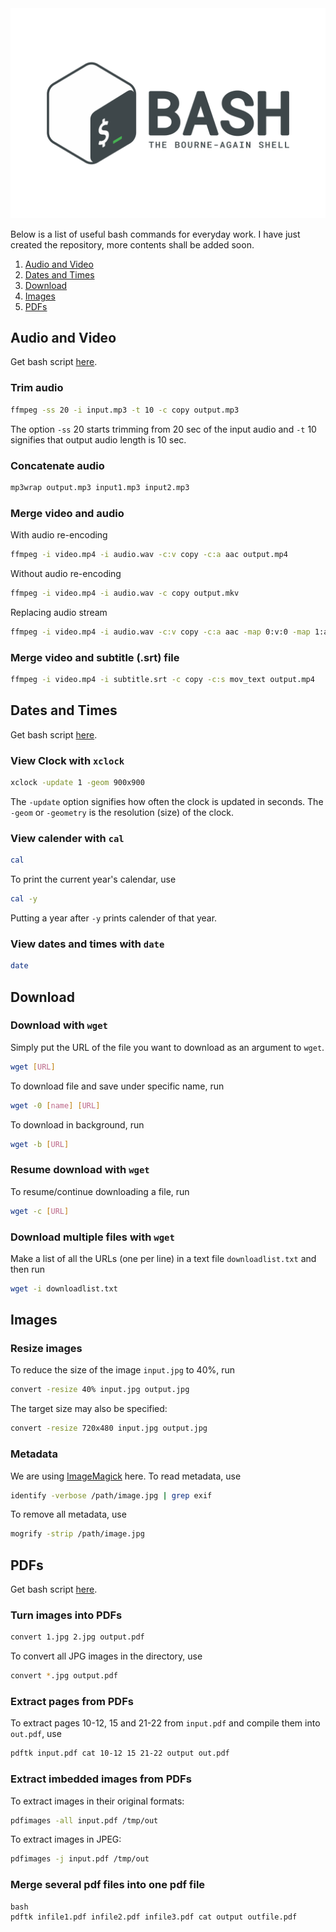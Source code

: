 <div align="center">
  <img src="images/bash_logo.svg" />
</div>

Below is a list of useful bash commands for everyday work. I have just created the repository, more contents shall be added soon.

1. [Audio and Video](#audio-and-video)
2. [Dates and Times](#dates-and-times)
3. [Download](#download)
4. [Images](#images) 
5. [PDFs](#pdfs)

## Audio and Video

Get bash script [here](audio_and_video.sh).

### Trim audio

```bash
ffmpeg -ss 20 -i input.mp3 -t 10 -c copy output.mp3
```
The option `-ss` 20 starts trimming from 20 sec of the input audio and `-t` 10 signifies that output audio length is 10 sec.

### Concatenate audio

```bash
mp3wrap output.mp3 input1.mp3 input2.mp3
```

### Merge video and audio

With audio re-encoding
```bash
ffmpeg -i video.mp4 -i audio.wav -c:v copy -c:a aac output.mp4
```

Without audio re-encoding
```bash
ffmpeg -i video.mp4 -i audio.wav -c copy output.mkv
```

Replacing audio stream
```bash
ffmpeg -i video.mp4 -i audio.wav -c:v copy -c:a aac -map 0:v:0 -map 1:a:0 output.mp4
```

### Merge video and subtitle (.srt) file

```bash
ffmpeg -i video.mp4 -i subtitle.srt -c copy -c:s mov_text output.mp4
```

## Dates and Times

Get bash script [here](dates_and_times.sh).

### View Clock with `xclock`

```bash
xclock -update 1 -geom 900x900
```
The `-update` option signifies how often the clock is updated in seconds. The `-geom` or `-geometry` is the resolution (size) of the clock.

### View calender with `cal`

```bash
cal
```
To print the current year's calendar, use
```bash
cal -y
```
Putting a year after `-y` prints calender of that year.

### View dates and times with `date`

```bash
date
```

## Download

### Download with `wget`

Simply put the URL of the file you want to download as an argument to `wget`.

```bash
wget [URL]
```

To download file and save under specific name, run

```bash
wget -0 [name] [URL]
```

To download in background, run

```bash
wget -b [URL]
```

### Resume download with `wget`

To resume/continue downloading a file, run

```bash
wget -c [URL]
```

### Download multiple files with `wget`

Make a list of all the URLs (one per line) in a text file `downloadlist.txt` and then run

```bash
wget -i downloadlist.txt
```

## Images

### Resize images 

To reduce the size of the image `input.jpg` to 40%, run

```bash
convert -resize 40% input.jpg output.jpg
```

The target size may also be specified:

```bash
convert -resize 720x480 input.jpg output.jpg
```

### Metadata

We are using [ImageMagick](https://imagemagick.org/) here. To read metadata, use
```bash
identify -verbose /path/image.jpg | grep exif
```

To remove all metadata, use
```bash
mogrify -strip /path/image.jpg
```

## PDFs

Get bash script [here](pdf.sh).

### Turn images into PDFs

```bash
convert 1.jpg 2.jpg output.pdf
```

To convert all JPG images in the directory, use
```bash
convert *.jpg output.pdf
```

### Extract pages from PDFs

To extract pages 10-12, 15 and 21-22 from `input.pdf` and compile them into `out.pdf`, use

```bash
pdftk input.pdf cat 10-12 15 21-22 output out.pdf
```

### Extract imbedded images from PDFs

To extract images in their original formats:

```bash
pdfimages -all input.pdf /tmp/out
```

To extract images in JPEG:

```bash
pdfimages -j input.pdf /tmp/out
```

### Merge several pdf files into one pdf file

```
bash
pdftk infile1.pdf infile2.pdf infile3.pdf cat output outfile.pdf
```
